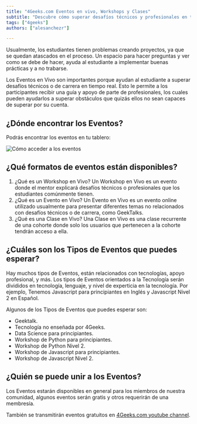 ```yaml
---
title: "4Geeks.com Eventos en vivo, Workshops y Clases"
subtitle: "Descubre cómo superar desafíos técnicos y profesionales en tiempo real con los Eventos en Vivo, Workshops y Clases de 4Geeks.com. Obtén orientación de profesionales experimentados y eleva tus habilidades en un entorno de aprendizaje interactivo."
tags: ["4geeks"]
authors: ["alesanchezr"]

---
```


Usualmente, los estudiantes tienen problemas creando proyectos, ya que se quedan atascados en el proceso. Un espacio para hacer preguntas y ver como se debe de hacer, ayuda al estudiante a implementar buenas prácticas y a no trabarse.

Los Eventos en Vivo son importantes porque ayudan al estudiante a superar desafíos técnicos o de carrera en tiempo real. Esto le permite a los participantes recibir una guía y apoyo de parte de profesionales, los cuales pueden ayudarlos a superar obstáculos que quizás ellos no sean capaces de superar por su cuenta.

## ¿Dónde encontrar los Eventos?

Podrás encontrar los eventos en tu tablero:

![Cómo acceder a los eventos](https://breathecode.herokuapp.com/v1/media/file/live-workshops-gif)

## ¿Qué formatos de eventos están disponibles?

1. ¿Qué es un Workshop en Vivo? Un Workshop en Vivo es un evento donde el mentor explicará desafíos técnicos o profesionales que los estudiantes comúnmente tienen.
2. ¿Qué es un Evento en Vivo? Un Evento en Vivo es un evento online utilizado usualmente para presentar diferentes temas no relacionados con desafíos técnicos o de carrera, como GeekTalks.
3. ¿Qué es una Clase en Vivo? Una Clase en Vivo es una clase recurrente de una cohorte donde solo los usuarios que pertenecen a la cohorte tendrán acceso a ella.

## ¿Cuáles son los Tipos de Eventos que puedes esperar?

Hay muchos tipos de Eventos, están relacionados con tecnologías, apoyo profesional, y más. Los tipos de Eventos orientados a la Tecnología serán divididos en tecnología, lenguaje, y nivel de experticia en la tecnología. Por ejemplo, Tenemos Javascript para principiantes en Inglés y Javascript Nivel 2 en Español.

Algunos de los Tipos de Eventos que puedes esperar son:

- Geektalk.
- Tecnología no enseñada por 4Geeks.
- Data Science para principiantes.
- Workshop de Python para principiantes.
- Workshop de Python Nivel 2.
- Workshop de Javascript para principiantes.
- Workshop de Javascript Nivel 2.

## ¿Quién se puede unir a los Eventos?

Los Eventos estarán disponibles en general para los miembros de nuestra comunidad, algunos eventos serán gratis y otros requerirán de una membresía.

También se transmitirán eventos gratuitos en [4Geeks.com youtube channel](https://www.youtube.com/@4Geeks_).

<!-- Algunos se transmitirán en vivo en el canal de YouTube de la empresa, otros serán privados -->

